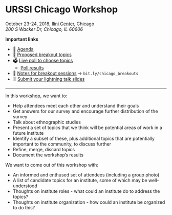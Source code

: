 # URSSI Chicago Workshop

October 23-24, 2018, [Ilini Center](https://www.google.com/maps/search/ilini+center+chicago/@37.8448988,-122.2947358,13z), Chicago   
*200 S Wacker Dr, Chicago, IL 60606*

**Important links**

- 📝 [Agenda](http://urssi.us/workshops/chicago/)  
- 💬 [Proposed breakout topics](https://github.com/si2-urssi/chicago_workshop/issues)
- 🗳 [Live poll to choose topics](http://bit.ly/urssi_chicago_poll)
  -	[Poll results](http://dp1.directpoll.com/r?XDbzPBd3ixYqg875qUmv1y1nClR6cnLre6kxM2M3)
- 📝 [Notes for breakout sessions](http://bit.ly/chicago_breakouts) → `bit.ly/chicago_breakouts`
- 🗄️ [Submit your lightning talk slides](http://bit.ly/urssi_talks)


---


In this workshop, we want to:

* Help attendees meet each other and understand their goals
* Get answers for our survey and encourage further distribution of the survey
* Talk about ethnographic studies
* Present a set of topics that we think will be potential areas of work in a future institute
* Identify a subset of these, plus additional topics that are potentially important to the community, to discuss further
* Refine, merge, discard topics
* Document the workshop’s results

We want to come out of this workshop with:

* An informed and enthused set of attendees (including a group photo)
* A list of candidate topics for an institute, some of which may be well-understood
* Thoughts on institute roles - what could an institute do to address the topics?
* Thoughts on institute organization - how could an institute be organized to do this?
